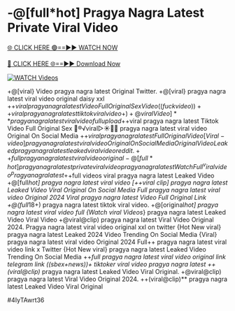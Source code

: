# -@[full*hot] Pragya Nagra Latest Private Viral Video


[🌐 CLICK HERE 🟢==►► WATCH NOW](https://cutt.ly/ZrqxdKBg)

[🔴 CLICK HERE 🌐==►► Download Now](https://cutt.ly/ZrqxdKBg)

[![WATCH Videos](https://i.imgur.com/dJHk4Zq.gif)](https://cutt.ly/ZrqxdKBg)





























+@[viral} Video pragya nagra latest Original Twitter. +@[viral} pragya nagra latest viral video original daisy xxl +$+viral pragya nagra latest Video Full Original Sex Video ((fuckvideo))++viral pragya nagra latest tiktok viral video
+)+@viral Video]** pragya nagra latest viral video full upload
+$+viral pragya nagra latest Tiktok Video Full Original Sex 👙®️√viral▷☀️👄💥 pragya nagra latest viral video Original On Social Media
+$+viral pragya nagra latest Full Original Video
[Viral-video] pragya nagra latest viral video Original On Social Media
Original Video Leaked pragya nagra latest leaked viral video reddit.
++full pragya nagra latest viral video original
-@[full*hot] pragya nagra latest private viral video pragya nagra latest Watch Full ^viralvideo^ pragya nagra latest +%+viral pragya nagra latest Tiktok Video Full Original Sex -[full*hot] pragya nagra latest private viral video pragya nagra latest +$+full videos viral pragya nagra latest Leaked Video +@[full*hot] pragya nagra latest viral video [++viral clip] pragya nagra latest Leaked Video Viral Original On Social Media Full pragya nagra latest viral video Original 2024 Viral pragya nagra latest Video Full Original Link
+@(full*18+) pragya nagra latest tiktok viral video. +@[original*hot] pragya nagra latest viral video full {Watch viral Videos*} pragya nagra latest Leaked Video Viral Video
+@viral@clip) pragya nagra latest Viral Video Original 2024. Pragya nagra latest viral video original xxl on twitter  {Hot New viral} pragya nagra latest Leaked 2024 Video Trending On Social Media {Viral} pragya nagra latest viral video Original 2024
Full++ pragya nagra latest viral video link x Twitter
{Hot New viral} pragya nagra latest Leaked Video Trending On Social Media ++*full pragya nagra latest viral video original link telegram link ((sbex+news))+ tiktoker viral video pragya nagra latest
++(viral@clip)* pragya nagra latest Leaked Video Viral Original.
+@viral@clip) pragya nagra latest Viral Video Original 2024. ++(viral@clip)** pragya nagra latest Leaked Video Viral Original


#4IyTAwrt36
